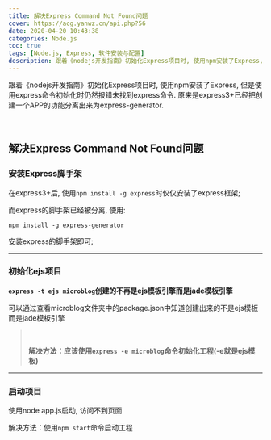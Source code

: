 ```yaml
---
title: 解决Express Command Not Found问题
cover: https://acg.yanwz.cn/api.php?56
date: 2020-04-20 10:43:38
categories: Node.js
toc: true
tags: [Node.js, Express, 软件安装与配置]
description: 跟着《nodejs开发指南》初始化Express项目时, 使用npm安装了Express, 但是使用express命令初始化时仍然报错未找到express命令. 原来是express3+已经把创建一个APP的功能分离出来为express-generator.
---
```


跟着《nodejs开发指南》初始化Express项目时, 使用npm安装了Express, 但是使用express命令初始化时仍然报错未找到express命令. 原来是express3+已经把创建一个APP的功能分离出来为express-generator.

<br/>

<!--more-->

## 解决Express Command Not Found问题

### 安装Express脚手架

在express3+后, 使用`npm install -g express`时仅仅安装了express框架;

而express的脚手架已经被分离, 使用:

```
npm install -g express-generator
```

安装express的脚手架即可;

****

### 初始化ejs项目

**`express -t ejs microblog`创建的不再是ejs模板引擎而是jade模板引擎**

可以通过查看microblog文件夹中的package.json中知道创建出来的不是ejs模板而是jade模板引擎

>   <br/>
>
>   **解决方法：应该使用`express -e microblog`命令初始化工程(-e就是ejs模板)**

****

### 启动项目

使用node app.js启动, 访问不到页面

解决方法：使用`npm start`命令启动工程

<br/>
